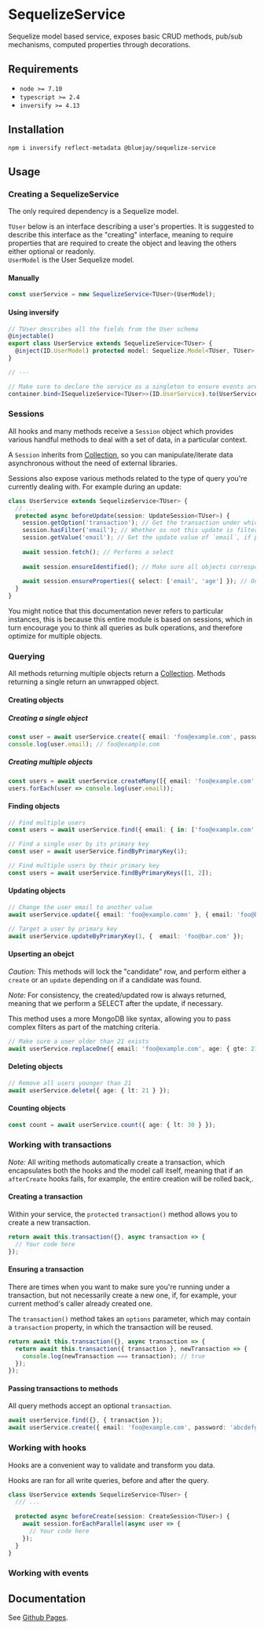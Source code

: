 # SequelizeService

Sequelize model based service, exposes basic CRUD methods, pub/sub mechanisms, computed properties through decorations.

## Requirements

- `node >= 7.10`
- `typescript >= 2.4`
- `inversify >= 4.13`

## Installation

`npm i inversify reflect-metadata @bluejay/sequelize-service`


## Usage

### Creating a SequelizeService

The only required dependency is a Sequelize model.

`TUser` below is an interface describing a user's properties. It is suggested to describe this interface as the "creating" interface, meaning to require properties that are required to create the object and leaving the others either optional or readonly.  
`UserModel` is the User Sequelize model.

#### Manually

```typescript
const userService = new SequelizeService<TUser>(UserModel);
```

#### Using inversify

```typescript
// TUser describes all the fields from the User schema
@injectable()
export class UserService extends SequelizeService<TUser> {
  @inject(ID.UserModel) protected model: Sequelize.Model<TUser, TUser>;
}

// ---

// Make sure to declare the service as a singleton to ensure events are caught by all subscribers
container.bind<ISequelizeService<TUser>>(ID.UserService).to(UserService).inSingletonScope();
``` 

### Sessions

All hooks and many methods receive a `Session` object which provides various handful methods to deal with a set of data, in a particular context.

A `Session` inherits from [Collection](https://github.com/bluebirds-blue-jay/collection), so you can manipulate/iterate data asynchronous without the need of external libraries.

Sessions also expose various methods related to the type of query you're currently dealing with. For example during an update:

```typescript
class UserService extends SequelizeService<TUser> {
  // ...
  protected async beforeUpdate(session: UpdateSession<TUser>) {
    session.getOption('transaction'); // Get the transaction under which this update is being performed
    session.hasFilter('email'); // Whether os not this update is filtered by email
    session.getValue('email'); // Get the update value of `email`, if present
    
    await session.fetch(); // Performs a select
    
    await session.ensureIdentified(); // Make sure all objects corresponding to the filters have their primary key set
    
    await session.ensureProperties({ select: ['email', 'age'] }); // Only performs a SELECT if not all objects have their age and email set
  }
}
```

You might notice that this documentation never refers to particular instances, this is because this entire module is based on sessions, which in turn encourage you to think all queries as bulk operations, and therefore optimize for multiple objects.

### Querying

All methods returning multiple objects return a [Collection](https://github.com/bluebirds-blue-jay/collection). Methods returning a single return an unwrapped object.

#### Creating objects

##### Creating a single object

```typescript
const user = await userService.create({ email: 'foo@example.com', password: 'abcdefg' });
console.log(user.email); // foo@example.com
```

##### Creating multiple objects

```typescript
const users = await userService.createMany([{ email: 'foo@example.com', password: 'abcdefg' } /*, ...*/ ]);
users.forEach(user => console.log(user.email));
```

#### Finding objects

```typescript
// Find multiple users
const users = await userService.find({ email: { in: ['foo@example.com', 'foo@bar.com'] } });

// Find a single user by its primary key
const user = await userService.findByPrimaryKey(1);

// Find multiple users by their primary key
const users = await userService.findByPrimaryKeys([1, 2]);
```

#### Updating objects

```typescript
// Change the user email to another value
await userService.update({ email: 'foo@example.comn' }, { email: 'foo@bar.com' });

// Target a user by primary key
await userService.updateByPrimaryKey(1, {  email: 'foo@bar.com' });
```

#### Upserting an obejct

*Caution:* This methods will lock the "candidate" row, and perform either a `create` or an `update` depending on if a candidate was found.

*Note:* For consistency, the created/updated row is always returned, meaning that we perform a SELECT after the update, if necessary.

This method uses a more MongoDB like syntax, allowing you to pass complex filters as part of the matching criteria.

```typescript
// Make sure a user older than 21 exists
await userService.replaceOne({ email: 'foo@example.com', age: { gte: 21 } }, { email: 'foo@example.com', age: 21 });
```

#### Deleting objects

```typescript
// Remove all users younger than 21 
await userService.delete({ age: { lt: 21 } });
```

#### Counting objects

```typescript
const count = await userService.count({ age: { lt: 30 } });
```

### Working with transactions

*Note:* All writing methods automatically create a transaction, which encapsulates both the hooks and the model call itself, meaning that if an `afterCreate` hooks fails, for example, the entire creation will be rolled back,.

#### Creating a transaction

Within your service, the `protected` `transaction()` method allows you to create a new transaction.

```typescript
return await this.transaction({}, async transaction => {
  // Your code here
});
```

#### Ensuring a transaction

There are times when you want to make sure you're running under a transaction, but not necessarily create a new one, if, for example, your current method's caller already created one.

The `transaction()` method takes an `options` parameter, which may contain a `transaction` property, in which the transaction will be reused.

```typescript
return await this.transaction({}, async transaction => {
  return await this.transaction({ transaction }, newTransaction => {
    console.log(newTransaction === transaction); // true
  });
});
```

#### Passing transactions to methods

All query methods accept an optional `transaction`.

```typescript
await userService.find({}, { transaction });
await userService.create({ email: 'foo@example.com', password: 'abcdefg' }, { transaction });
```

### Working with hooks

Hooks are a convenient way to validate and transform you data.

Hooks are ran for all write queries, before and after the query.

```typescript
class UserService extends SequelizeService<TUser> {
  /// ...
  
  protected async beforeCreate(session: CreateSession<TUser>) {
    await session.forEachParallel(async user => {
      // Your code here
    });
  }
}
```


### Working with events

## Documentation

See [Github Pages](https://bluebirds-blue-jay.github.io/sequelize-service/).
